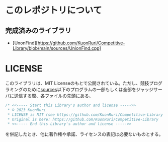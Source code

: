 # このレポジトリについて   
## 完成済みのライブラリ  
  
- [UnonFind][https://github.com/KuonRuri/Competitive-Library/blob/main/sources/UnionFind.cpp]    
  
# LICENSE
このライブラリは、MIT Licenseのもとで公開されている。ただし、競技プログラミングのために[sources](https://github.com/KuonRuri/Competitive-Library/tree/main/sources)以下のプログラムの一部もしくは全部をジャッジサーバに送信する際、各ファイルの先頭にある、
```cpp  
/* <<----- Start this Library's author and license ----->>
 * © 2023 KuonRuri
 * LICENSE is MIT (see https://github.com/KuonRuri/Competitive-Library )
 * Original is here: https://github.com/KuonRuri/Competitive-Library
 * <<----- End this Library's author and license ----->>
```  
を併記したとき、他に著作権や承諾、ライセンスの表記は必要ないものとする。  
